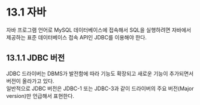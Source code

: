 # 13.1 자바

자바 프로그램 언어로 MySQL 데이터베이스에 접속해서 SQL을 실행하려면 자바에서 제공하는 표준 데이터베이스 접속 API인 JDBC를 이용해야 한다.

## 13.1.1 JDBC 버전

JDBC 드라이버는 DBMS가 발전함에 따라 기능도 확장되고 새로운 기능이 추가되면서 버전이 올라가고 있다.  
일반적으로 JDBC 버전은 JDBC-1 또는 JDBC-3과 같이 드라이버의 주요 버전(Major version)만 언급해서 표현한다.
